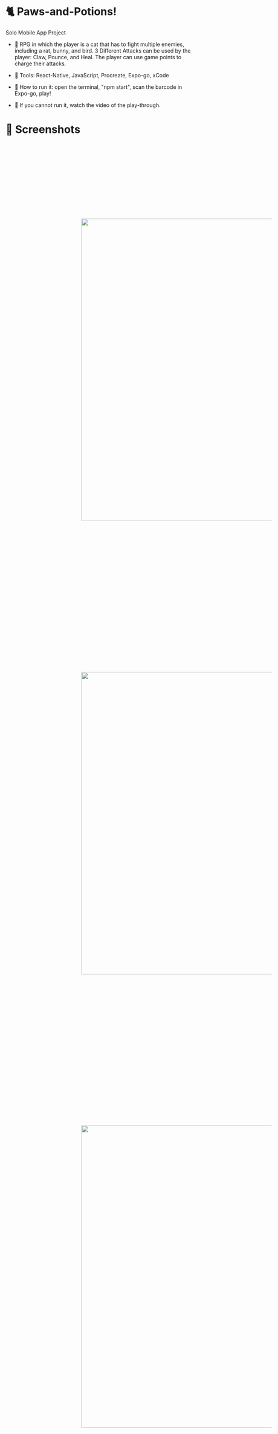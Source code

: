 # 🐈 Paws-and-Potions!
Solo Mobile App Project 

- 🐁 RPG in which the player is a cat that has to fight multiple enemies, including a rat, bunny, and bird. 3 Different Attacks can be used by the player: Claw, Pounce, and Heal. The player can use game points to charge their attacks. 
  
- 🦢 Tools: React-Native, JavaScript, Procreate, Expo-go, xCode

- 🥥 How to run it: open the terminal, "npm start", scan the barcode in Expo-go, play!
  
- 🧸 If you cannot run it, watch the video of the play-through.

# 🐁 Screenshots
<div>
<img style = "width: 20vh; margin: 5vh;" src = "Images/home.png">
<img style = "width: 20vh; margin: 5vh;" src = "Images/rules.png">
<img style = "width: 20vh; margin: 5vh;" src = "Images/power.png">
</div>
<div>
<img style = "width: 20vh; margin: 5vh;" src = "Images/victory.png">
<img style = "width: 20vh; margin: 5vh;" src = "Images/final.png">
</div>
<div>
<img style = "width: 20vh; margin: 5vh;" src = "Images/rat.png">
<img style = "width: 20vh; margin: 5vh;" src = "Images/bunny.png">
<img style = "width: 20vh; margin: 5vh;" src = "Images/raven.png">
</div>
 <br>  
